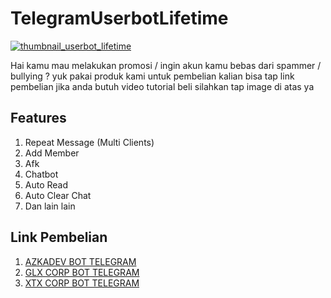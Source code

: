 # TelegramUserbotLifetime
 
 
 [![thumbnail_userbot_lifetime](https://github.com/azkadev/products_telegram_userbot_lifetime/assets/82513502/2b5cff82-34f8-42f7-8b44-bf2ff722e269)](https://www.youtube.com/watch?v=pPxHdb5JsB8)

Hai kamu mau melakukan promosi / ingin akun kamu bebas dari spammer / bullying ? yuk pakai produk kami  untuk pembelian kalian bisa tap link pembelian jika anda butuh video tutorial beli silahkan tap image di atas ya 

## Features

1. Repeat Message (Multi Clients)
2. Add Member
3. Afk
4. Chatbot 
5. Auto Read
6. Auto Clear Chat
7. Dan lain lain

## Link Pembelian

1. [AZKADEV BOT TELEGRAM](https://t.me/azkadevbot?start=ref_tg_userbot_lifetime_github_azkadev)
2. [GLX CORP BOT TELEGRAM](https://t.me/glxcorpbot?start=ref_tg_userbot_lifetime_github_azkadev)
3. [XTX CORP BOT TELEGRAM](https://t.me/xtxcorpbot?start=ref_tg_userbot_lifetime_github_azkadev)